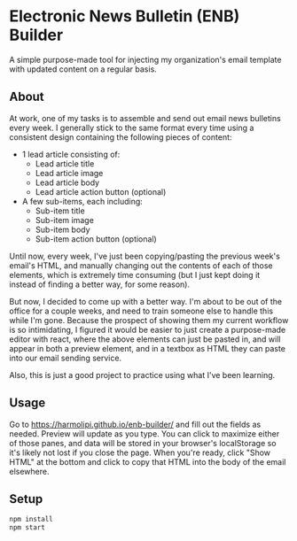 # Electronic News Bulletin (ENB) Builder
A simple purpose-made tool for injecting my organization's email template with updated content on a regular basis.

## About
At work, one of my tasks is to assemble and send out email news bulletins every week. I generally stick to the same format every time using a consistent design containing the following pieces of content:
- 1 lead article consisting of:
  - Lead article title
  - Lead article image
  - Lead article body
  - Lead article action button (optional)
- A few sub-items, each including:
  - Sub-item title
  - Sub-item image
  - Sub-item body
  - Sub-item action button (optional)

Until now, every week, I've just been copying/pasting the previous week's email's HTML, and manually changing out the contents of each of those elements, which is extremely time consuming (but I just kept doing it instead of finding a better way, for some reason).

But now, I decided to come up with a better way. I'm about to be out of the office for a couple weeks, and need to train someone else to handle this while I'm gone. Because the prospect of showing them my current workflow is so intimidating, I figured it would be easier to just create a purpose-made editor with react, where the above elements can just be pasted in, and will appear in both a preview element, and in a textbox as HTML they can paste into our email sending service.

Also, this is just a good project to practice using what I've been learning.

## Usage
Go to https://harmolipi.github.io/enb-builder/ and fill out the fields as needed. Preview will update as you type. You can click to maximize either of those panes, and data will be stored in your browser's localStorage so it's likely not lost if you close the page. When you're ready, click "Show HTML" at the bottom and click to copy that HTML into the body of the email elsewhere.

## Setup
```bash
npm install
npm start
```
